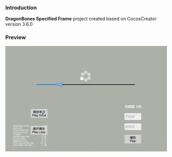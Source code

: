 ### Introduction
**DragonBones Specified Frame** project created based on CocosCreator version 3.6.0

### Preview
![image](../../../gif/202203/2022031501.gif)
